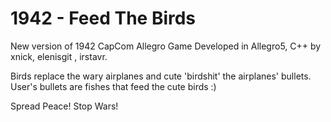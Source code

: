 # 1942 - Feed The Birds

New version of 1942 CapCom Allegro Game
Developed in Allegro5, C++ by xnick, elenisgit , irstavr.

Birds replace the wary airplanes 
and cute 'birdshit' the airplanes' bullets.
User's bullets are fishes that feed the cute birds :)

Spread Peace! Stop Wars! 

